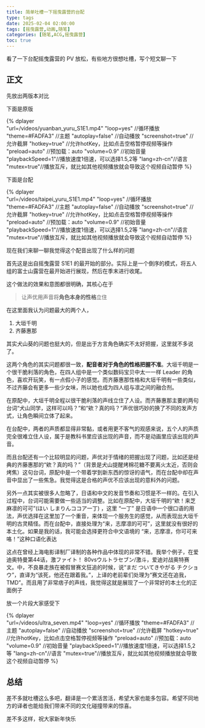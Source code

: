 ```yaml
---
title: 简单吐槽一下摇曳露营的台配
type: tags
date: 2025-02-04 02:00:00
tags: [摇曳露营,动画,随笔]
categories: [随笔,ACG,摇曳露营]
toc: true
---
```


看了一下台配摇曳露营的 PV 放松，有些地方很想吐槽，写个短文聊一下

<!--more-->

## 正文

先放出两版本对比

下面是原版

{% 
    dplayer     
    "url=/videos/yuanban_yuru_S1E1.mp4"
    "loop=yes"  //循环播放
    "theme=#FADFA3"   //主题
    "autoplay=false"  //自动播放
    "screenshot=true" //允许截屏
    "hotkey=true" //允许hotKey，比如点击空格暂停视频等操作
    "preload=auto" //预加载：auto
    "volume=0.9"  //初始音量
    "playbackSpeed=1"//播放速度1倍速，可以选择1.5,2等
    "lang=zh-cn"//语言
    "mutex=true"//播放互斥，就比如其他视频播放就会导致这个视频自动暂停
%}

下面是台配

{% 
    dplayer     
    "url=/videos/taipei_yuru_S1E1.mp4" 
    "loop=yes"  //循环播放
    "theme=#FADFA3"   //主题
    "autoplay=false"  //自动播放
    "screenshot=true" //允许截屏
    "hotkey=true" //允许hotKey，比如点击空格暂停视频等操作
    "preload=auto" //预加载：auto
    "volume=0.9"  //初始音量
    "playbackSpeed=1"//播放速度1倍速，可以选择1.5,2等
    "lang=zh-cn"//语言
    "mutex=true"//播放互斥，就比如其他视频播放就会导致这个视频自动暂停
%}

现在我们来聊一聊我觉得这个配音出现了什么样的问题

首先这是出自摇曳露营 S1E1 的最开始的部分。实际上是一个倒序的模式，将五人组的富士山露营在最开始进行展现，然后在季末进行收尾。

这个做法的效果和意图都很明确，其核心在于

> 让声优用声音将**角色本身的性格**立住

在这里面我认为问题最大的两个人，

1. 大垣千明
2. 齐藤惠那

其实犬山葵的问题也挺大的，但是出于方言角色确实不太好把握，这里就不多说了。

这两个角色的其实问题都很一致，**配音者对于角色的性格把握不准**。大垣千明是一个很干脆利落的角色，在四人组中是一个类似数码宝贝中太一一样 Leader 的角色，喜欢开玩笑，有一点假小子的感觉。而齐藤惠那性格和大垣千明有一些类似，不过齐藤会有更多一些少女味，所以她也成为四人组与凛之间的融合剂。

在原配中，大垣千明全程以很干脆利落的声线立住了人设。而齐藤惠那主要的两句台词“犬山同学，这样可以吗？”和“欸？真的吗？”声优很巧妙的换了不同的发声方式，让角色瞬间立体了起来。

在台配中，两者的声质都显得非常黏，或者用更不客气的观感来说，五个人的声质完全很难立住人设，属于是教科书里应该出现的声音，而不是动画里应该出现的声音。

而且台配还有一个比较明显的问题，声优对于情绪的把握出现了问题，比如还是经典的齐藤惠那的“欸？真的吗？”（背景是犬山提醒烤棉花糖不要离火太近，否则会烤焦）这句台词，原配中是一个带着学到新东西的惊讶的语气，而在台配中却在声音中显出了一些焦急。我觉得这是合格的声优不应该出现的意料外的问题。

另外一点其实被很多人忽略了，日语和中文的发音节奏和习惯是不一样的。在引入过程中，台词可能需要做一些适当的调整。比如在原配中，大垣千明的“欸！来芝麻凛的可可”(ほい しまりんココア一丁) ，这里 “一丁” 是日语中一个很口语的用法，声优选择在这里加了一个重音，来体现一个服务生的感觉，从而表现出大垣千明的古灵精怪。而在台配中，直接处理为“来，志摩凛的可可”，这里就没有很好的本土化。如果是我的话，我可能会选择更符合中文语境的 “来，志摩凛，你可可来咯！”这种口语化表达

这点在曾经上海电影译制厂译制的各种作品中体现的非常不错。我举个例子，在爱迪奥特曼第44话，激ファイト！ 80vsウルトラセブン/激斗，爱迪对战奥特赛文。中，不良暴走族在被假冒赛文狂追的时候，说“まだ ついてきやがる チクショウ”，直译为“该死，他还在跟着我。”，上译的老前辈们处理为“赛文还在追我，TMD”。而且用了非常痞子的声线，我觉得这就是展现了一个非常好的本土化的正面例子

放一个片段大家感受下

{% 
    dplayer     
    "url=/videos/ultra_seven.mp4" 
    "loop=yes"  //循环播放
    "theme=#FADFA3"   //主题
    "autoplay=false"  //自动播放
    "screenshot=true" //允许截屏
    "hotkey=true" //允许hotKey，比如点击空格暂停视频等操作
    "preload=auto" //预加载：auto
    "volume=0.9"  //初始音量
    "playbackSpeed=1"//播放速度1倍速，可以选择1.5,2等
    "lang=zh-cn"//语言
    "mutex=true"//播放互斥，就比如其他视频播放就会导致这个视频自动暂停
%}

## 总结

差不多就吐槽这么多吧，翻译是一个累活苦活，希望大家也能多包容。希望不同地方的译者也能给我们带来不同的文化碰撞带来的惊喜。

差不多这样，祝大家新年快乐
